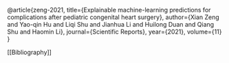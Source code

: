 @article{zeng-2021, title={Explainable machine-learning predictions for complications after pediatric congenital heart surgery}, author={Xian Zeng and Yao-qin Hu and Liqi Shu and Jianhua Li and Huilong Duan and Qiang Shu and Haomin Li}, journal={Scientific Reports}, year={2021}, volume={11} }

[[Bibliography]]